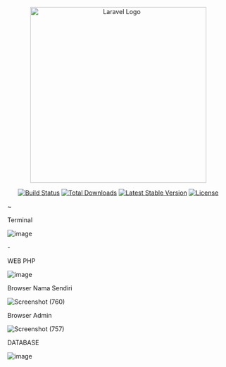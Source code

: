 <p align="center"><a href="https://laravel.com" target="_blank"><img src="https://raw.githubusercontent.com/laravel/art/master/logo-lockup/5%20SVG/2%20CMYK/1%20Full%20Color/laravel-logolockup-cmyk-red.svg" width="400" alt="Laravel Logo"></a></p>

<p align="center">
<a href="https://github.com/laravel/framework/actions"><img src="https://github.com/laravel/framework/workflows/tests/badge.svg" alt="Build Status"></a>
<a href="https://packagist.org/packages/laravel/framework"><img src="https://img.shields.io/packagist/dt/laravel/framework" alt="Total Downloads"></a>
<a href="https://packagist.org/packages/laravel/framework"><img src="https://img.shields.io/packagist/v/laravel/framework" alt="Latest Stable Version"></a>
<a href="https://packagist.org/packages/laravel/framework"><img src="https://img.shields.io/packagist/l/laravel/framework" alt="License"></a>
</p>




~ <p>Terminal</p>
![image](https://github.com/user-attachments/assets/c0f92965-f718-4042-8e0c-6b94179e9284)


-<p>WEB PHP</p>
![image](https://github.com/user-attachments/assets/5362b431-2733-475a-9442-c16b78cfbee7)


<p>Browser Nama Sendiri</p>

![Screenshot (760)](https://github.com/user-attachments/assets/8232a91a-62fd-4ce0-80cd-f6c0aebb0229)

<p>Browser Admin</p>

![Screenshot (757)](https://github.com/user-attachments/assets/c72a7df2-d43e-4693-bc4b-81c1bb235cb3)


<p>DATABASE</p>

![image](https://github.com/user-attachments/assets/074cea09-2709-4cf0-8038-0d72c5326aa2)

